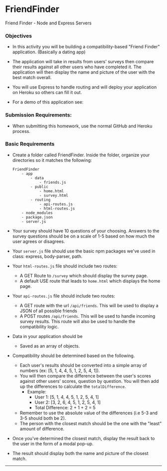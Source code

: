 # FriendFinder
 Friend Finder - Node and Express Servers

### Objectives

* In this activity you will be building a compatibility-based "Friend Finder" application. (Basically a dating app)

* The application will take in results from users' surveys then compare their results against all other users who have completed it. The application will then display the name and picture of the user with the best match overall.

* You will use Express to handle routing and will deploy your application on Heroku so others can fill it out. 

* For a demo of this application see: 

### Submission Requirements:

* When submitting this homework, use the normal GitHub and Heroku process. 

### Basic Requirements

* Create a folder called FriendFinder. Inside the folder, organize your directories so it matches the following:

	```
	FriendFinder
		- app
			- data
				- friends.js
			- public
				- home.html
				- survey.html
			- routing
				- api-routes.js
				- html-routes.js
		- node_modules
		- package.json
		- server.js
	```

* Your survey should have 10 questions of your choosing. Answers to the survey questions should be on a scale of 1-5 based on how much the user agrees or disagrees.

* Your `server.js` file should use the basic npm packages we've used in class: express, body-parser, path.

* Your `html-routes.js` file should include two routes:
	* A GET Route to `/survey` which should display the survey page.
	* A default USE route that leads to `home.html` which displays the home page. 

* Your `api-routes.js` file should include two routes:
	* A GET route with the url `/api/friends`. This will be used to display a JSON of all possible friends
	* A POST routes `/api/friends`. This will be used to handle incoming survey results. This route will also be used to handle the compatibility logic. 

* Data in your application should be
	* Saved as an array of objects.
	
   		
* Compatibility should be determined based on the following.
	* Each user's results should be converted into a simple array of numbers (ex: [5, 1, 4, 4, 5, 1, 2, 5, 4, 1]).
	* You will then compare the difference between the user's scores against other users' scores, question by question. You will then add up the differences to calculate the `totalDifference`.
		* Example: 
			* User 1: [5, 1, 4, 4, 5, 1, 2, 5, 4, 1]
			* User 2: [3, 2, 6, 4, 5, 1, 2, 5, 4, 1]
			* Total Difference: 2 + 1 + 2 = 5
	* Remember to use the absolute value of the differences (i.e 5-3 and 3-5 should both be 2).
	* The person with the closest match should be the one with the "least" amount of difference.

* Once you've determined the closest match, display the result back to the user in the form of a modal pop-up. 

* The result should display both the name and picture of the closest match. 

----------------------
